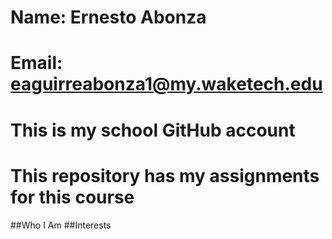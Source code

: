 # Name: Ernesto Abonza
# Email: eaguirreabonza1@my.waketech.edu
# This is my school GitHub account
# This repository has my assignments for this course
##Who I Am
##Interests